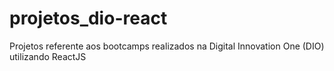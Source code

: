 # projetos_dio-react
Projetos referente  aos bootcamps realizados na Digital Innovation One (DIO) utilizando ReactJS
